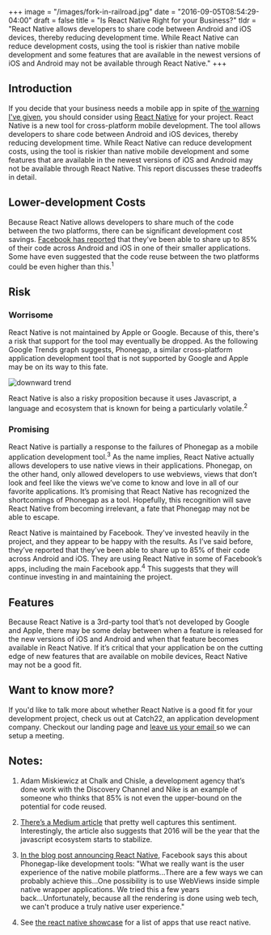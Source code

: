 +++
image = "/images/fork-in-railroad.jpg"
date = "2016-09-05T08:54:29-04:00"
draft = false
title = "Is React Native Right for your Business?"
tldr = "React Native allows developers to share code between Android and iOS devices, thereby reducing development time. While React Native can reduce development costs, using the tool is riskier than native mobile development and some features that are available in the newest versions of iOS and Android may not be available through React Native."
+++

## Introduction

If you decide that your business needs a mobile app in spite of [the warning I've given](http://catch22.tech/post/your-business-probably-shouldnt-build-a-mobile-app/), you should consider using [React Native](https://facebook.github.io/react-native/) for your project. React Native is a new tool for cross-platform mobile development. The tool allows developers to share code between Android and iOS devices, thereby reducing development time. While React Native can reduce development costs, using the tool is riskier than native mobile development and some features that are available in the newest versions of iOS and Android may not be available through React Native. This report discusses these tradeoffs in detail.

## Lower-development Costs

Because React Native allows developers to share much of the code between the two platforms, there can be significant development cost savings. [Facebook has reported](https://code.facebook.com/posts/1189117404435352/react-native-for-android-how-we-built-the-first-cross-platform-react-native-app/) that they’ve been able to share up to 85% of their code across Android and iOS in one of their smaller applications. Some have even suggested that the code reuse between the two platforms could be even higher than this.<sup>1</sup>

## Risk

### Worrisome

React Native is not maintained by Apple or Google. Because of this, there's a risk that support for the tool may eventually be dropped. As the following Google Trends graph suggests, Phonegap, a similar cross-platform application development tool that is not supported by Google and Apple may be on its way to this fate.

![downward trend](/images/phonegap-trend.png)

React Native is also a risky proposition because it uses Javascript, a language and ecosystem that is known for being a particularly volatile.<sup>2</sup>

### Promising

React Native is partially a response to the failures of Phonegap as a mobile application development tool.<sup>3</sup> As the name implies, React Native actually allows developers to use native views in their applications. Phonegap, on the other hand, only allowed developers to use webviews, views that don’t look and feel like the views we’ve come to know and love in all of our favorite applications. It’s promising that React Native has recognized the shortcomings of Phonegap as a tool. Hopefully, this recognition will save React Native from becoming irrelevant, a fate that Phonegap may not be able to escape.

React Native is maintained by Facebook. They've invested heavily in the project, and they appear to be happy with the results. As I’ve said before, they’ve reported that they’ve been able to share up to 85% of their code across Android and iOS. They are using React Native in some of Facebook’s apps, including the main Facebook app.<sup>4</sup> This suggests that they will continue investing in and maintaining the project.

## Features

Because React Native is a 3rd-party tool that’s not developed by Google and Apple, there may be some delay between when a feature is released for the new versions of iOS and Android and when that feature becomes available in React Native. If it’s critical that your application be on the cutting edge of new features that are available on mobile devices, React Native may not be a good fit.

## Want to know more?

If you'd like to talk more about whether React Native is a good fit for your development project, check us out at Catch22, an application development company. Checkout our landing page and [leave us your email ](http://catch22.tech/#download) so we can setup a meeting.

## Notes:

1. Adam Miskiewicz at Chalk and Chisle, a development agency that’s done work with the Discovery Channel and Nike is an example of someone who thinks that 85% is not even the upper-bound on the potential for code reused.

1. [There’s a Medium article](https://medium.com/@ericclemmons/javascript-fatigue-48d4011b6fc4#.z5q5db7m1) that pretty well captures this sentiment. Interestingly, the article also suggests that 2016 will be the year that the javascript ecosystem starts to stabilize.

1. [In the blog post announcing React Native](https://code.facebook.com/posts/1014532261909640/react-native-bringing-modern-web-techniques-to-mobile/), Facebook says this about Phonegap-like development tools: "What we really want is the user experience of the native mobile platforms...There are a few ways we can probably achieve this...One possibility is to use WebViews inside simple native wrapper applications. We tried this a few years back...Unfortunately, because all the rendering is done using web tech, we can't produce a truly native user experience."

1. See [the react native showcase](https://facebook.github.io/react-native/showcase.html) for a list of apps that use react native.